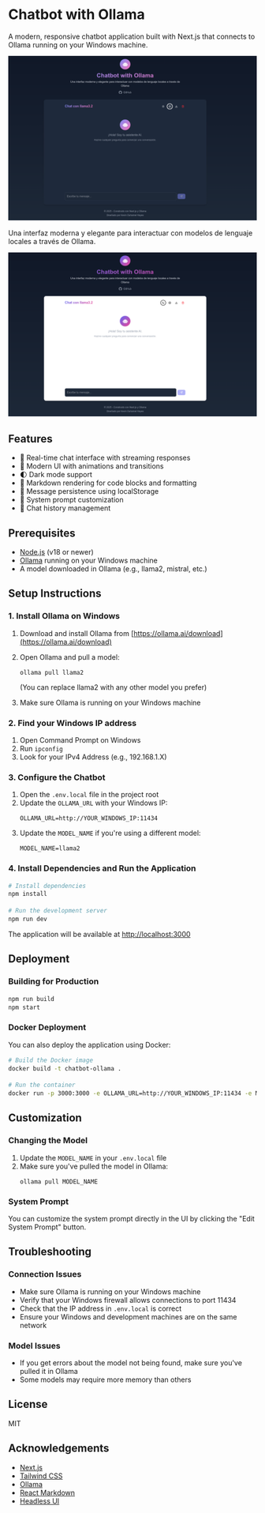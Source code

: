 # Chatbot with Ollama

A modern, responsive chatbot application built with Next.js that connects to Ollama running on your Windows machine.

![Chatbot with Ollama](/public/captura1.png)

Una interfaz moderna y elegante para interactuar con modelos de lenguaje locales a través de Ollama.

![Chat Interface](/public/captura2.png)

## Features

- 💬 Real-time chat interface with streaming responses
- 🎨 Modern UI with animations and transitions
- 🌓 Dark mode support
- 📝 Markdown rendering for code blocks and formatting
- 💾 Message persistence using localStorage
- 🧠 System prompt customization
- 🔄 Chat history management

## Prerequisites

- [Node.js](https://nodejs.org/) (v18 or newer)
- [Ollama](https://ollama.ai/) running on your Windows machine
- A model downloaded in Ollama (e.g., llama2, mistral, etc.)

## Setup Instructions

### 1. Install Ollama on Windows

1. Download and install Ollama from [https://ollama.ai/download](https://ollama.ai/download)
2. Open Ollama and pull a model:
   ```
   ollama pull llama2
   ```
   (You can replace llama2 with any other model you prefer)

3. Make sure Ollama is running on your Windows machine

### 2. Find your Windows IP address

1. Open Command Prompt on Windows
2. Run `ipconfig`
3. Look for your IPv4 Address (e.g., 192.168.1.X)

### 3. Configure the Chatbot

1. Open the `.env.local` file in the project root
2. Update the `OLLAMA_URL` with your Windows IP:
   ```
   OLLAMA_URL=http://YOUR_WINDOWS_IP:11434
   ```
3. Update the `MODEL_NAME` if you're using a different model:
   ```
   MODEL_NAME=llama2
   ```

### 4. Install Dependencies and Run the Application

```bash
# Install dependencies
npm install

# Run the development server
npm run dev
```

The application will be available at [http://localhost:3000](http://localhost:3000)

## Deployment

### Building for Production

```bash
npm run build
npm start
```

### Docker Deployment

You can also deploy the application using Docker:

```bash
# Build the Docker image
docker build -t chatbot-ollama .

# Run the container
docker run -p 3000:3000 -e OLLAMA_URL=http://YOUR_WINDOWS_IP:11434 -e MODEL_NAME=llama2 chatbot-ollama
```

## Customization

### Changing the Model

1. Update the `MODEL_NAME` in your `.env.local` file
2. Make sure you've pulled the model in Ollama:
   ```
   ollama pull MODEL_NAME
   ```

### System Prompt

You can customize the system prompt directly in the UI by clicking the "Edit System Prompt" button.

## Troubleshooting

### Connection Issues

- Make sure Ollama is running on your Windows machine
- Verify that your Windows firewall allows connections to port 11434
- Check that the IP address in `.env.local` is correct
- Ensure your Windows and development machines are on the same network

### Model Issues

- If you get errors about the model not being found, make sure you've pulled it in Ollama
- Some models may require more memory than others

## License

MIT

## Acknowledgements

- [Next.js](https://nextjs.org/)
- [Tailwind CSS](https://tailwindcss.com/)
- [Ollama](https://ollama.ai/)
- [React Markdown](https://github.com/remarkjs/react-markdown)
- [Headless UI](https://headlessui.com/)